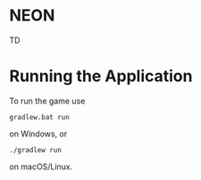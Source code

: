 # NEON
TD

# Running the Application

To run the game use
```
gradlew.bat run
```
on Windows, or
```
./gradlew run
```
on macOS/Linux.